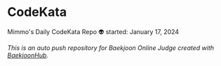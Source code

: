 # CodeKata
Mimmo's Daily CodeKata Repo 👽
started: January 17, 2024

_This is an auto push repository for Baekjoon Online Judge created with [BaekjoonHub](https://github.com/BaekjoonHub/BaekjoonHub)._

